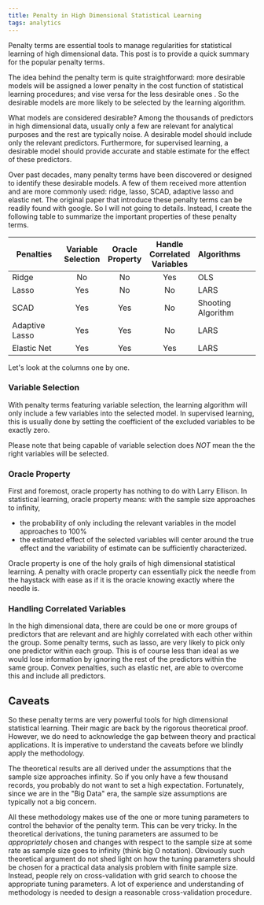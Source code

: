 ```yaml
---
title: Penalty in High Dimensional Statistical Learning
tags: analytics
---
```

Penalty terms are essential tools to manage regularities for statistical learning of high dimensional data. This post is to provide a quick summary for the popular penalty terms. 

<!-- more -->

The idea behind the penalty term is quite straightforward: more desirable models will be assigned a lower penalty in the cost function of statistical learning procedures; and vise versa for the less desirable ones . So the desirable models are more likely to be selected by the learning algorithm.

What models are considered desirable? Among the thousands of predictors in high dimensional data, usually only a few are relevant for analytical purposes and the rest are typically noise. A desirable model should include only the relevant predictors. Furthermore, for supervised learning, a desirable model should provide accurate and stable estimate for the effect of these predictors. 

Over past decades, many penalty terms have been discovered or designed to identify these desirable models. A few of them received more attention and are more commonly used: ridge, lasso, SCAD, adaptive lasso and elastic net. The original paper that introduce these penalty terms can be readily found with google. So I will not going to details. Instead, I create the following table to summarize the important properties of these penalty terms.


| Penalties | Variable <br>Selection|Oracle <br> Property| Handle <br/>Correlated <br/> Variables | Algorithms |
| ----------|:----:|:-----:|:------:|:-----|
| Ridge | No | No | Yes | OLS|
| Lasso |Yes| No| No| LARS|
| SCAD  |Yes|Yes| No|Shooting Algorithm|
| Adaptive Lasso|Yes|Yes|No|LARS|
| Elastic Net|Yes|Yes|Yes|LARS|



Let's look at the columns one by one.

### Variable Selection
With penalty terms featuring variable selection, the learning algorithm will only include a few variables into the selected model. In supervised learning, this is usually done by setting the coefficient of the excluded variables to be exactly zero. 

Please note that being capable of variable selection does *NOT* mean the the right variables will be selected. 

### Oracle Property
First and foremost, oracle property has nothing to do with Larry Ellison. In statistical learning, oracle property means: with the sample size approaches to infinity,

* the probability of only including the relevant variables in the model approaches to 100%
* the estimated effect of the selected variables will center around the true effect and the variability of estimate can be sufficiently characterized.

Oracle property is one of the holy grails of high dimensional statistical learning. A penalty with oracle property can essentially pick the needle from the haystack with ease as if it is the oracle knowing exactly where the needle is. 

### Handling Correlated Variables
In the high dimensional data, there are could be one or more groups of predictors that are relevant and are highly correlated with each other within the group. Some penalty terms, such as lasso, are very likely to pick only one predictor within each group. This is of course less than ideal as we would lose information by ignoring the rest of the predictors within the same group. Convex penalties, such as elastic net, are able to overcome this and include all predictors.

## Caveats
So these penalty terms are very powerful tools for high dimensional statistical learning. Their magic are back by the rigorous theoretical proof. However, we do need to acknowledge the gap between theory and practical applications. It is imperative to understand the caveats before we blindly apply the methodology. 

The theoretical results are all derived under the assumptions that the sample size approaches infinity. So if you only have a few thousand records, you probably do not want to set a high expectation. Fortunately, since we are in the "Big Data" era, the sample size assumptions are typically not a big concern. 

All these methodology makes use of the one or more tuning parameters to control the behavior of the penalty term. This can be very tricky. In the theoretical derivations, the tuning parameters are assumed to be *appropriately* chosen and changes with respect to the sample size at some rate as sample size goes to infinity (think big O notation). Obviously such theoretical argument do not shed light on how the tuning parameters should be chosen for a practical data analysis problem with finite sample size. Instead, people rely on cross-validation with grid search to choose the appropriate tuning parameters. A lot of experience and understanding of methodology is needed to design a reasonable cross-validation procedure. 

